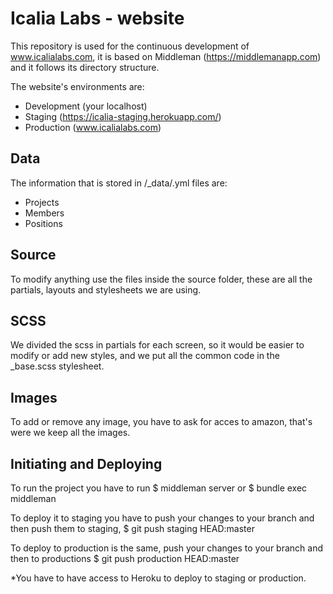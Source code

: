 Icalia Labs - website
===================

This repository is used for the continuous development of www.icalialabs.com, it is based on Middleman (https://middlemanapp.com) and it follows its directory structure.

The website's environments are:
- Development (your localhost)
- Staging (https://icalia-staging.herokuapp.com/)
- Production (www.icalialabs.com)

Data
----------------

The information that is stored in /_data/.yml files are:
- Projects
- Members
- Positions

Source
----------------

To modify anything use the files inside the source folder, these are all the partials, layouts and stylesheets we are using.

SCSS
----------------

We divided the scss in partials for each screen, so it would be easier to modify or add new styles, and we put all the common code in the _base.scss stylesheet.

Images
----------------

To add or remove any image, you have to ask for acces to amazon, that's were we keep all the images.

Initiating and Deploying
----------------

To run the project you have to run $ middleman server or $ bundle exec middleman

To deploy it to staging you have to push your changes to your branch and then push them to staging, $ git push staging HEAD:master

To deploy to production is the same, push your changes to your branch and then to productions $ git push production HEAD:master

*You have to have access to Heroku to deploy to staging or production.







